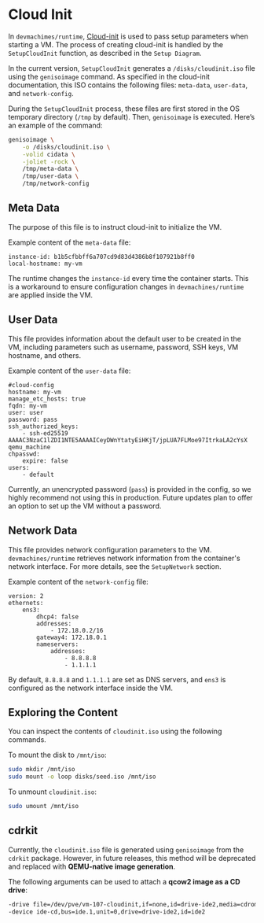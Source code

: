 # Cloud Init

In `devmachimes/runtime`, [Cloud-init](https://cloudinit.readthedocs.io/en/latest/#) is used to pass setup parameters when starting a VM. The process of creating cloud-init is handled by the `SetupCloudInit` function, as described in the `Setup Diagram`.

In the current version, `SetupCloudInit` generates a `/disks/cloudinit.iso` file using the `genisoimage` command. As specified in the cloud-init documentation, this ISO contains the following files: `meta-data`, `user-data`, and `network-config`.

During the `SetupCloudInit` process, these files are first stored in the OS temporary directory (`/tmp` by default). Then, `genisoimage` is executed. Here’s an example of the command:

```sh
genisoimage \
    -o /disks/cloudinit.iso \
    -volid cidata \
    -joliet -rock \
    /tmp/meta-data \
    /tmp/user-data \
    /tmp/network-config
```

## Meta Data

The purpose of this file is to instruct cloud-init to initialize the VM.

Example content of the `meta-data` file:
```
instance-id: b1b5cfbbff6a707cd9d83d4386b8f107921b8ff0
local-hostname: my-vm
```

The runtime changes the `instance-id` every time the container starts. This is a workaround to ensure configuration changes in `devmachines/runtime` are applied inside the VM.

## User Data

This file provides information about the default user to be created in the VM, including parameters such as username, password, SSH keys, VM hostname, and others.

Example content of the `user-data` file:
```
#cloud-config
hostname: my-vm
manage_etc_hosts: true
fqdn: my-vm
user: user
password: pass
ssh_authorized_keys:
    - ssh-ed25519 AAAAC3NzaC1lZDI1NTE5AAAAICeyDWnYtatyEiHKjT/jpLUA7FLMoe97ItrkaLA2cYsX qemu_machine
chpasswd:
    expire: false
users:
    - default
```

Currently, an unencrypted password (`pass`) is provided in the config, so we highly recommend not using this in production. Future updates plan to offer an option to set up the VM without a password.

## Network Data

This file provides network configuration parameters to the VM. `devmachines/runtime` retrieves network information from the container's network interface. For more details, see the `SetupNetwork` section.

Example content of the `network-config` file:
```
version: 2
ethernets:
    ens3:
        dhcp4: false
        addresses:
            - 172.18.0.2/16
        gateway4: 172.18.0.1
        nameservers:
            addresses:
                - 8.8.8.8
                - 1.1.1.1
```

By default, `8.8.8.8` and `1.1.1.1` are set as DNS servers, and `ens3` is configured as the network interface inside the VM.

## Exploring the Content

You can inspect the contents of `cloudinit.iso` using the following commands.

To mount the disk to `/mnt/iso`:
```sh
sudo mkdir /mnt/iso
sudo mount -o loop disks/seed.iso /mnt/iso
```

To unmount `cloudinit.iso`:
```sh
sudo umount /mnt/iso
```

## cdrkit

Currently, the `cloudinit.iso` file is generated using `genisoimage` from the `cdrkit` package. However, in future releases, this method will be deprecated and replaced with **QEMU-native image generation**.

The following arguments can be used to attach a **qcow2 image as a CD drive**:
```sh
-drive file=/dev/pve/vm-107-cloudinit,if=none,id=drive-ide2,media=cdrom,aio=io_uring \
-device ide-cd,bus=ide.1,unit=0,drive=drive-ide2,id=ide2
```
